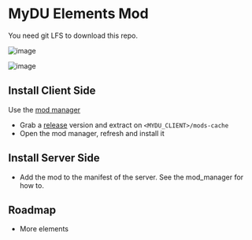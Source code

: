 # MyDU Elements Mod

You need git LFS to download this repo.

![image](https://github.com/user-attachments/assets/eae9b10e-6a42-4dd0-be7c-f7d18ee366c4)

![image](https://github.com/user-attachments/assets/6b1df5d1-fa98-4fcf-8d83-18a2b968bda7)


## Install Client Side

Use the [mod manager](https://github.com/VoidRunner87/mydu_mod_manager)

* Grab a [release](../../releases) version and extract on `<MYDU_CLIENT>/mods-cache`
* Open the mod manager, refresh and install it

## Install Server Side

* Add the mod to the manifest of the server. See the mod_manager for how to.

## Roadmap

* More elements

